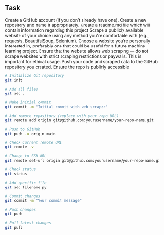 ## Task
Create a GitHub account (if you don’t already have one).
Create a new repository and name it appropriately.
Create a readme.md file which will contain information regarding this project
Scrape a publicly available website of your choice using any method you're comfortable with (e.g., requests, BeautifulSoup, Selenium).
Choose a website you're personally interested in, preferably one that could be useful for a future machine learning project.
Ensure that the website allows web scraping — do not scrape websites with strict scraping restrictions or paywalls. This is important for ethical usage.
Push your code and scraped data to the GitHub repository you created.
Ensure the repo is publicly accessible

```sh
# Initialize Git repository
git init

# Add all files
git add .

# Make initial commit
git commit -m "Initial commit with web scraper"

# Add remote repository (replace with your repo URL)
git remote add origin git@github.com:yourusername/your-repo-name.git

# Push to GitHub
git push -u origin main

# Check current remote URL
git remote -v

# Change to SSH URL
git remote set-url origin git@github.com:yourusername/your-repo-name.git

# Check status
git status

# Add specific file
git add filename.py

# Commit changes
git commit -m "Your commit message"

# Push changes
git push

# Pull latest changes
git pull

```